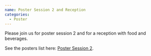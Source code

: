 ```yaml
---
name: Poster Session 2 and Reception
categories:
  - Poster
---
```


Please join us for poster session 2 and for a reception with food and beverages.

See the posters list here: [Poster Session 2](https://docs.google.com/spreadsheets/d/1yeXYQdq2pFBFrvrEocplgUlkqyOWztpY/edit?gid=689414560#gid=689414560).